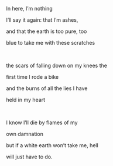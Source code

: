 In here, I’m nothing

I’ll say it again: that I’m ashes, 

and that the earth is too pure, too

blue to take me with these scratches

<br />

the scars of falling down on my knees the 

first time I rode a bike

and the burns of all the lies I have

held in my heart

<br />

I know I’ll die by flames of my 

own damnation

but if a white earth won’t take me, hell 

will just have to do.
